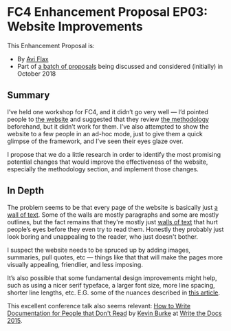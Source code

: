 # FC4 Enhancement Proposal EP03: Website Improvements

This Enhancement Proposal is:

* By [Avi Flax](https://github.com/aviflax/)
* Part of [a batch of proposals](https://github.com/FundingCircle/fc4-framework/issues/72) being discussed and considered (initially) in October 2018

## Summary

I’ve held one workshop for FC4, and it didn’t go very well — I’d pointed people to [the website](https://fundingcircle.github.io/fc4-framework/) and suggested that they review [the methodology](https://fundingcircle.github.io/fc4-framework/methodology/) beforehand, but it didn’t work for them. I’ve also attempted to show the website to a few people in an ad-hoc mode, just to give them a quick glimpse of the framework, and I’ve seen their eyes glaze over.

I propose that we do a little research in order to identify the most promising potential changes that would improve the effectiveness of the website, especially the methodology section, and implement those changes.

## In Depth

The problem seems to be that every page of the website is basically just [a wall of text](https://github.com/FundingCircle/fc4-framework/issues/71). Some of the walls are mostly paragraphs and some are mostly outlines, but the fact remains that they're mostly just [walls of text](https://www.theonion.com/nation-shudders-at-large-block-of-uninterrupted-text-1819571366) that hurt people’s eyes before they even try to read them. Honestly they probably just look boring and unappealing to the reader, who just doesn't bother.

I suspect the website needs to be spruced up by adding images, summaries, pull quotes, etc — things like that that will make the pages more visually appealing, friendlier, and less imposing.

It’s also possible that some fundamental design improvements might help, such as using a nicer serif typeface, a larger font size, more line spacing, shorter line lengths, etc. E.G. some of the nuances described in [this article](https://www.smashingmagazine.com/2009/03/10-principles-for-readable-web-typography/).

This excellent conference talk also seems relevant: [How to Write Documentation for People that Don't Read](https://www.youtube.com/watch?v=sQP_hUNCrcE) by [Kevin Burke](http://www.writethedocs.org/conf/na/2015/speakers/#speaker-kburke) at [Write the Docs 2015](http://www.writethedocs.org/conf/na/2015/).
